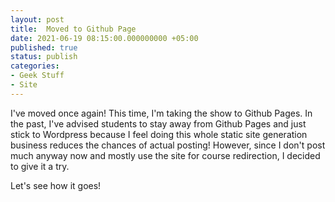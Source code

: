 ```yaml
---
layout: post
title:  Moved to Github Page
date: 2021-06-19 08:15:00.000000000 +05:00
published: true
status: publish
categories: 
- Geek Stuff 
- Site
---
```



I've moved once again! This time, I'm taking the show to Github Pages. In the past, I've advised students to stay away from Github Pages and just stick to Wordpress because I feel doing this whole static site generation business reduces the chances of actual posting! However, since I don't post much anyway now and mostly use the site for course redirection, I decided to give it a try. 

Let's see how it goes! 

